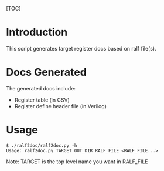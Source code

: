 
[TOC]

# Introduction

This script generates target register docs based on ralf file(s).

# Docs Generated

The generated docs include:

* Register table (in CSV)
* Register define header file (in Verilog)

# Usage

```
$ ./ralf2doc/ralf2doc.py -h
Usage: ralf2doc.py TARGET OUT_DIR RALF_FILE <RALF_FILE...>
```

Note: TARGET is the top level name you want in RALF_FILE